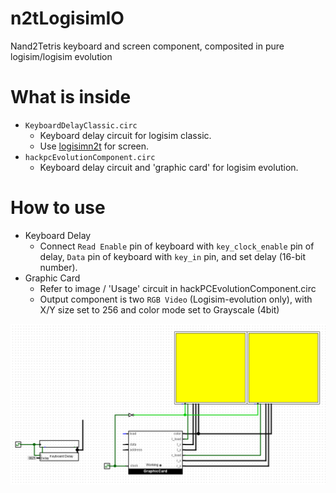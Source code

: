 # n2tLogisimIO
Nand2Tetris keyboard and screen component, composited in pure logisim/logisim evolution

# What is inside
 - `KeyboardDelayClassic.circ`
   - Keyboard delay circuit for logisim classic.
   - Use [logisimn2t](https://github.com/itoshkov/logisimn2t) for screen.
 - `hackpcEvolutionComponent.circ`
   - Keyboard delay circuit and 'graphic card' for logisim evolution.

  # How to use
   - Keyboard Delay
     - Connect `Read Enable` pin of keyboard with `key_clock_enable` pin of delay, `Data` pin of keyboard with `key_in` pin, and set delay (16-bit number).
   - Graphic Card
     - Refer to image / 'Usage' circuit in hackPCEvolutionComponent.circ
     - Output component is two `RGB Video` (Logisim-evolution only), with X/Y size set to 256 and color mode set to Grayscale (4bit)
    
   ![usage image](./usage.png)
